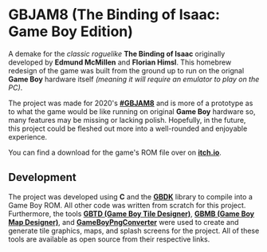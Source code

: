 # GBJAM8 (The Binding of Isaac: Game Boy Edition)

A demake for the *classic roguelike* **The Binding of Isaac** originally developed by
**Edmund McMillen** and **Florian Himsl**. This homebrew redesign of the game was built
from the ground up to run on the orignal **Game Boy** hardware itself *(meaning it will
require an emulator to play on the PC)*.

The project was made for 2020's **[#GBJAM8](https://itch.io/jam/gbjam-8)** and is more
of a prototype as to what the game would be like running on original **Game Boy**
hardware so, many features may be missing or lacking polish. Hopefully, in the future,
this project could be fleshed out more into a well-rounded and enjoyable experience.

You can find a download for the game's ROM file over on
**[itch.io](https://jrob774.itch.io/the-binding-of-isaac-game-boy-edition)**.

## Development

The project was developed using **C** and the **[GBDK](https://github.com/Zal0/gbdk-2020)**
library to compile into a Game Boy ROM. All other code was written from scratch for this
project. Furthermore, the tools **[GBTD (Game Boy Tile Designer)](https://www.devrs.com/gb/hmgd/gbtd.html)**,
**[GBMB (Game Boy Map Designer)](https://www.devrs.com/gb/hmgd/gbmb.html)**, and
**[GameBoyPngConverter](https://github.com/gingemonster/GameBoyPngConverter/)** were
used to create and generate tile graphics, maps, and splash screens for the project. All
of these tools are available as open source from their respective links.

